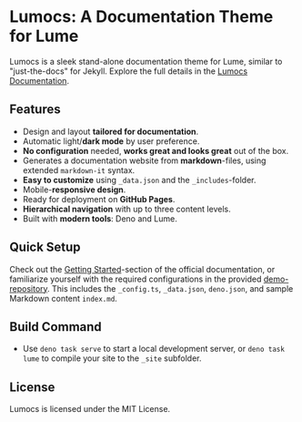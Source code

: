 # Lumocs: A Documentation Theme for Lume

Lumocs is a sleek stand-alone documentation theme for Lume, similar to
"just-the-docs" for Jekyll. Explore the full details in the
[Lumocs Documentation](https://lumocs.56k.guru).

## Features

- Design and layout **tailored for documentation**.
- Automatic light/**dark mode** by user preference.
- **No configuration** needed, **works great and looks great** out of the box.
- Generates a documentation website from **markdown**-files, using extended
  `markdown-it` syntax.
- **Easy to customize** using `_data.json` and the `_includes`-folder.
- Mobile-**responsive design**.
- Ready for deployment on **GitHub Pages**.
- **Hierarchical navigation** with up to three content levels.
- Built with **modern tools**: Deno and Lume.

## Quick Setup

Check out the
[Getting Started](https://lumocs.56k.guru/usage/index.html)-section of the
official documentation, or familiarize yourself with the required configurations
in the provided [demo-repository](./demo-repository). This includes the
`_config.ts`, `_data.json`, `deno.json`, and sample Markdown content `index.md`.

## Build Command

- Use `deno task serve` to start a local development server, or `deno task lume`
  to compile your site to the `_site` subfolder.

## License

Lumocs is licensed under the MIT License.
